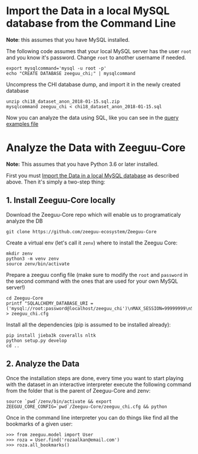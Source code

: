 


# Import the Data in a local MySQL database from the Command Line

**Note**: this assumes that you have MySQL installed. 

The following code assumes that your local MySQL server has the user `root` and you know it's password. 
Change `root` to another username if needed.

    export mysqlcommand='mysql -u root -p'
    echo "CREATE DATABASE zeeguu_chi;" | mysqlcommand

Uncompress the CHI database dump, and import it in the newly created database 

    unzip chi18_dataset_anon_2018-01-15.sql.zip
    mysqlcommand zeeguu_chi < chi18_dataset_anon_2018-01-15.sql
    
Now you can analyze the data using SQL, like you can see in the [query examples file](https://github.com/zeeguu-ecosystem/CHI18-Paper/blob/master/data/chi18_dataset_query_examples.md)


# Analyze the Data with Zeeguu-Core

**Note:** This assumes that you have Python 3.6 or later installed.

First you must [Import the Data in a local MySQL database](https://github.com/zeeguu-ecosystem/CHI18-Paper/blob/master/data/HOW-TO.md#import-the-data-in-a-local-mysql-database) as described above. Then it's simply a two-step thing: 

## 1. Install Zeeguu-Core locally

Download the Zeeguu-Core repo which will enable us to programaticaly analyze the DB
    
    git clone https://github.com/zeeguu-ecosystem/Zeeguu-Core

Create a virtual env (let's call it `zenv`) where to install the Zeeguu Core: 

    mkdir zenv
    python3 -m venv zenv
    source zenv/bin/activate
   
Prepare a zeeguu config file (make sure to modify the `root` and `password` in the 
second command with the ones that are used for your own MySQL server!)

    cd Zeeguu-Core
    printf "SQLALCHEMY_DATABASE_URI = ('mysql://root:password@localhost/zeeguu_chi')\nMAX_SESSION=99999999\nSQLALCHEMY_TRACK_MODIFICATIONS=False" > zeeguu_chi.cfg 

Install all the dependencies (pip is assumed to be installed already): 

    pip install jieba3k coveralls nltk
    python setup.py develop
    cd .. 


## 2. Analyze the Data
Once the installation steps are done, every time you want to start playing with the 
dataset in an interactive interpreter execute the following command from the 
folder that is the parent of Zeeguu-Core and zenv: 

    source `pwd`/zenv/bin/activate && export ZEEGUU_CORE_CONFIG=`pwd`/Zeeguu-Core/zeeguu_chi.cfg && python

Once in the command line interpreter you can do things like find all the bookmarks of a given user: 

    >>> from zeeguu.model import User
    >>> roza = User.find('rozaalkan@email.com')
    >>> roza.all_bookmarks()
    
